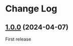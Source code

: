 # Change Log


## [1.0.0](https://github.com/minimalic/silverstripe-sitetools/releases/tag/1.0.0) (2024-04-07)

First release
